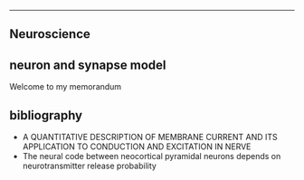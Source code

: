 ---
## Neuroscience

## neuron and synapse model

Welcome to my memorandum

## bibliography

- A QUANTITATIVE DESCRIPTION OF MEMBRANE CURRENT AND ITS APPLICATION TO CONDUCTION AND EXCITATION IN NERVE
- The neural code between neocortical pyramidal neurons depends on neurotransmitter release probability
